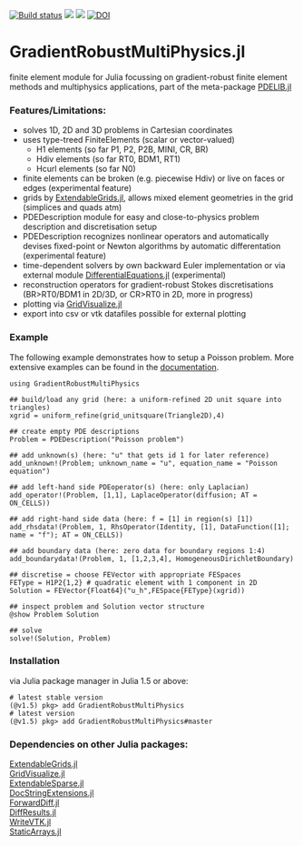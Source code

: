 [![Build status](https://github.com/chmerdon/GradientRobustMultiPhysics.jl/workflows/linux-macos-windows/badge.svg)](https://github.com/chmerdon/GradientRobustMultiPhysics.jl/actions)
[![](https://img.shields.io/badge/docs-stable-blue.svg)](https://chmerdon.github.io/GradientRobustMultiPhysics.jl/stable/index.html)
[![](https://img.shields.io/badge/docs-dev-blue.svg)](https://chmerdon.github.io/GradientRobustMultiPhysics.jl/dev/index.html)
[![DOI](https://zenodo.org/badge/229078096.svg)](https://zenodo.org/badge/latestdoi/229078096)


# GradientRobustMultiPhysics.jl

finite element module for Julia focussing on gradient-robust finite element methods and multiphysics applications, part of the meta-package [PDELIB.jl](https://github.com/WIAS-BERLIN/PDELib.jl)


### Features/Limitations:
- solves 1D, 2D and 3D problems in Cartesian coordinates
- uses type-treed FiniteElements (scalar or vector-valued)
    - H1 elements (so far P1, P2, P2B, MINI, CR, BR)
    - Hdiv elements (so far RT0, BDM1, RT1)
    - Hcurl elements (so far N0)
- finite elements can be broken (e.g. piecewise Hdiv) or live on faces or edges (experimental feature)
- grids by [ExtendableGrids.jl](https://github.com/j-fu/ExtendableGrids.jl), allows mixed element geometries in the grid (simplices and quads atm)
- PDEDescription module for easy and close-to-physics problem description and discretisation setup
- PDEDescription recognizes nonlinear operators and automatically devises fixed-point or Newton algorithms by automatic differentation (experimental feature)
- time-dependent solvers by own backward Euler implementation or via external module [DifferentialEquations.jl](https://github.com/SciML/DifferentialEquations.jl) (experimental)
- reconstruction operators for gradient-robust Stokes discretisations (BR>RT0/BDM1 in 2D/3D, or CR>RT0 in 2D, more in progress)
- plotting via [GridVisualize.jl](https://github.com/j-fu/GridVisualize.jl)
- export into csv or vtk datafiles possible for external plotting


### Example

The following example demonstrates how to setup a Poisson problem. More extensive examples can be found in the [documentation](https://chmerdon.github.io/GradientRobustMultiPhysics.jl/stable/index.html).

```@example
using GradientRobustMultiPhysics

## build/load any grid (here: a uniform-refined 2D unit square into triangles)
xgrid = uniform_refine(grid_unitsquare(Triangle2D),4)

## create empty PDE descriptions
Problem = PDEDescription("Poisson problem")

## add unknown(s) (here: "u" that gets id 1 for later reference)
add_unknown!(Problem; unknown_name = "u", equation_name = "Poisson equation")

## add left-hand side PDEoperator(s) (here: only Laplacian)
add_operator!(Problem, [1,1], LaplaceOperator(diffusion; AT = ON_CELLS))

## add right-hand side data (here: f = [1] in region(s) [1])
add_rhsdata!(Problem, 1, RhsOperator(Identity, [1], DataFunction([1]; name = "f"); AT = ON_CELLS))

## add boundary data (here: zero data for boundary regions 1:4)
add_boundarydata!(Problem, 1, [1,2,3,4], HomogeneousDirichletBoundary)

## discretise = choose FEVector with appropriate FESpaces
FEType = H1P2{1,2} # quadratic element with 1 component in 2D
Solution = FEVector{Float64}("u_h",FESpace{FEType}(xgrid))

## inspect problem and Solution vector structure
@show Problem Solution

## solve
solve!(Solution, Problem)
```


### Installation
via Julia package manager in Julia 1.5 or above:

```@example
# latest stable version
(@v1.5) pkg> add GradientRobustMultiPhysics
# latest version
(@v1.5) pkg> add GradientRobustMultiPhysics#master
```


### Dependencies on other Julia packages:

[ExtendableGrids.jl](https://github.com/j-fu/ExtendableGrids.jl)\
[GridVisualize.jl](https://github.com/j-fu/GridVisualize.jl)\
[ExtendableSparse.jl](https://github.com/j-fu/ExtendableSparse.jl)\
[DocStringExtensions.jl](https://github.com/JuliaDocs/DocStringExtensions.jl)\
[ForwardDiff.jl](https://github.com/JuliaDiff/ForwardDiff.jl)\
[DiffResults.jl](https://github.com/JuliaDiff/DiffResults.jl)\
[WriteVTK.jl](https://github.com/jipolanco/WriteVTK.jl)\
[StaticArrays.jl](https://github.com/JuliaArrays/StaticArrays.jl)
